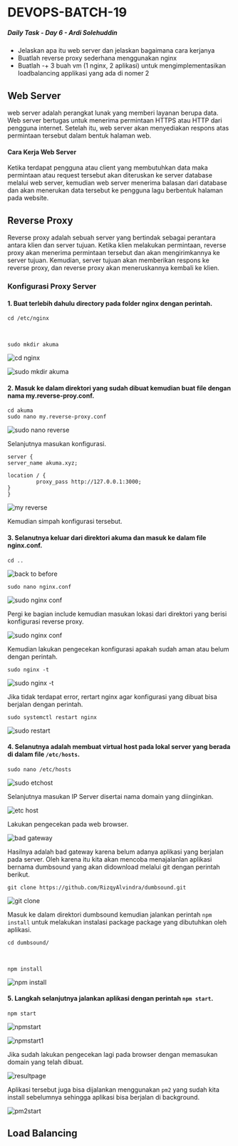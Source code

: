 # DEVOPS-BATCH-19
##### Daily Task - Day 6 - Ardi Solehuddin

-  Jelaskan apa itu web server dan jelaskan bagaimana cara kerjanya
-  Buatlah reverse proxy sederhana menggunakan nginx
-  Buatlah -+ 3 buah vm (1 nginx, 2 aplikasi) untuk mengimplementasikan loadbalancing applikasi yang ada di nomer 2

## Web Server
web server adalah perangkat lunak yang memberi layanan berupa data. Web server bertugas untuk menerima permintaan HTTPS atau HTTP dari pengguna internet. Setelah itu, web server akan menyediakan respons atas permintaan tersebut dalam bentuk halaman web.

#### Cara Kerja Web Server
Ketika terdapat pengguna atau client yang membutuhkan data maka permintaan atau request tersebut akan diteruskan ke server database melalui web server, kemudian web server menerima balasan dari database dan akan menerukan data tersebut ke pengguna lagu berbentuk halaman pada website. 

## Reverse Proxy
Reverse proxy adalah sebuah server yang bertindak sebagai perantara antara klien dan server tujuan. Ketika klien melakukan permintaan, reverse proxy akan menerima permintaan tersebut dan akan mengirimkannya ke server tujuan. Kemudian, server tujuan akan memberikan respons ke reverse proxy, dan reverse proxy akan meneruskannya kembali ke klien.

### Konfigurasi Proxy Server
#### 1. Buat terlebih dahulu directory pada folder nginx dengan perintah. 

    cd /etc/nginx
  <br/>
    
    sudo mkdir akuma 

  ![cd nginx](https://github.com/ardi2105/DEVOPS-BATCH-19/assets/151701736/42aac019-6c71-475d-a79b-b724cff92952)

  ![sudo mkdir akuma](https://github.com/ardi2105/DEVOPS-BATCH-19/assets/151701736/60343432-f11d-4ddf-978d-50b29e568481)

#### 2. Masuk ke dalam direktori yang sudah dibuat kemudian buat file dengan nama my.reverse-proy.conf.

    cd akuma
    sudo nano my.reverse-proxy.conf

  ![sudo nano reverse](https://github.com/ardi2105/DEVOPS-BATCH-19/assets/151701736/0d8d82aa-6ecd-43e3-a7f6-d0500796c2c7)

Selanjutnya masukan konfigurasi.

    server { 
    server_name akuma.xyz; 
  
    location / { 
             proxy_pass http://127.0.0.1:3000;
    }
    }

  ![my reverse](https://github.com/ardi2105/DEVOPS-BATCH-19/assets/151701736/6ba81081-3dba-4dd9-967f-c0e8f3bc3338)

Kemudian simpah konfigurasi tersebut.

#### 3. Selanutnya keluar dari direktori akuma dan masuk ke dalam file nginx.conf.

    cd ..
  
  ![back to before](https://github.com/ardi2105/DEVOPS-BATCH-19/assets/151701736/574d1829-ca38-4d56-a61e-3b739868c7ac)

    sudo nano nginx.conf

  ![sudo nginx conf](https://github.com/ardi2105/DEVOPS-BATCH-19/assets/151701736/80221b12-756e-43d4-a63a-4c747a7350e4)

Pergi ke bagian include kemudian masukan lokasi dari direktori yang berisi konfigurasi reverse proxy.

  ![sudo nginx conf](https://github.com/ardi2105/DEVOPS-BATCH-19/assets/151701736/e36f5c12-fb85-4a71-a7b2-135f48c4d65c)

Kemudian lakukan pengecekan konfigurasi apakah sudah aman atau belum dengan perintah.

    sudo nginx -t

  ![sudo nginx -t](https://github.com/ardi2105/DEVOPS-BATCH-19/assets/151701736/9ff1d8f4-d8a8-4fb7-ba86-566dd5635e8d)

Jika tidak terdapat error, rertart nginx agar konfigurasi yang dibuat bisa berjalan dengan perintah. 

    sudo systemctl restart nginx

  ![sudo restart](https://github.com/ardi2105/DEVOPS-BATCH-19/assets/151701736/e99cc898-d8e6-4b1a-ac60-717af1edd77f)

#### 4. Selanutnya adalah membuat virtual host pada lokal server yang berada di dalam file `/etc/hosts`.

    sudo nano /etc/hosts

   ![sudo etchost](https://github.com/ardi2105/DEVOPS-BATCH-19/assets/151701736/6797dd82-851a-4c0c-b87b-556acb051825)

Selanjutnya masukan IP Server disertai nama domain yang diinginkan.

   ![etc host](https://github.com/ardi2105/DEVOPS-BATCH-19/assets/151701736/230adb72-2ff6-44a3-873c-d4f26b58503c)

Lakukan pengecekan pada web browser.

   ![bad gateway](https://github.com/ardi2105/DEVOPS-BATCH-19/assets/151701736/796e0025-004b-4850-aef8-77495fd2170a)

Hasilnya adalah bad gateway karena belum adanya aplikasi yang berjalan pada server. Oleh karena itu kita akan mencoba menajalanlan aplikasi bernama dumbsound yang akan didownload melalui git dengan perintah berikut.

    git clone https://github.com/RizqyAlvindra/dumbsound.git

   ![git clone](https://github.com/ardi2105/DEVOPS-BATCH-19/assets/151701736/1ed31d65-9f83-421a-a63f-3bdaf2229e60)

Masuk ke dalam direktori dumbsound kemudian jalankan perintah `npm install` untuk melakukan instalasi package package yang dibutuhkan oleh aplikasi.

    cd dumbsound/
<br/>

    npm install

   ![npm install](https://github.com/ardi2105/DEVOPS-BATCH-19/assets/151701736/17e0eb35-55f8-4e2b-b1f6-53ad8dcf9a12)

#### 5. Langkah selanjutnya jalankan aplikasi dengan perintah `npm start`.

    npm start

   ![npmstart](https://github.com/ardi2105/DEVOPS-BATCH-19/assets/151701736/36daff87-59c6-4c36-9122-4baee3004637)
 
   ![npmstart1](https://github.com/ardi2105/DEVOPS-BATCH-19/assets/151701736/9e8823c3-9264-4a2f-8b48-fbdf25c0719f)

Jika sudah lakukan pengecekan lagi pada browser dengan memasukan domain yang telah dibuat.

   ![resultpage](https://github.com/ardi2105/DEVOPS-BATCH-19/assets/151701736/3bfc9238-1b72-45a0-9df6-8b1c24ea19a1)

Aplikasi tersebut juga bisa dijalankan menggunakan `pm2` yang sudah kita install sebelumnya sehingga aplikasi bisa berjalan di background.

   ![pm2start](https://github.com/ardi2105/DEVOPS-BATCH-19/assets/151701736/ea60e3d7-6fac-4248-9e0c-a31febfb2ae5)







## Load Balancing
